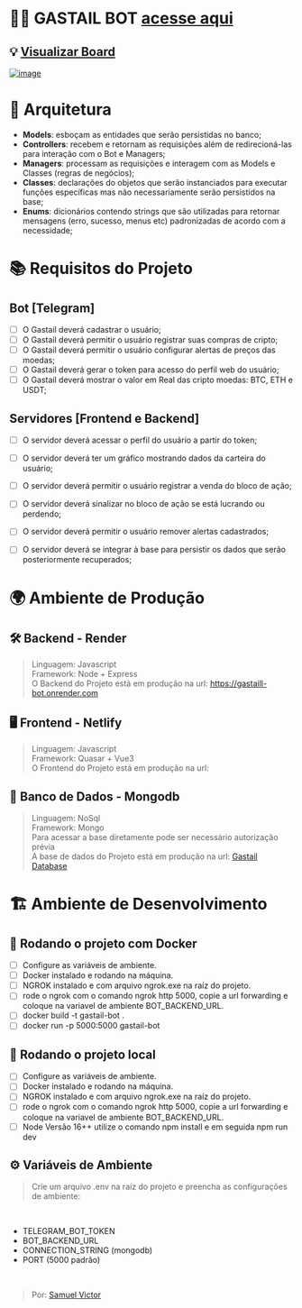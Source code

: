 # 🐦‍🔥 GASTAIL BOT [acesse aqui](https://t.me/GasTail_bot) 

## 💡 [Visualizar Board](https://whimsical.com/gastail-bot-C5Pf2PrrrYgAQMaoXXVUEg)

[![image](https://github.com/user-attachments/assets/9683edc5-1768-4f74-8075-b2329cd2eb8a)](https://samuelvictorol.github.io/portfolio/portfolio)


# 🏯 Arquitetura
- <strong>Models</strong>: esboçam as entidades que serão persistidas no banco;
- <strong>Controllers</strong>: recebem e retornam as requisições além de redirecioná-las para interação com o Bot e Managers;
- <strong>Managers</strong>: processam as requisições e interagem com as Models e Classes (regras de negócios);
- <strong>Classes</strong>: declarações do objetos que serão instanciados para executar funções específicas mas não necessariamente serão persistidos na base;
- <strong>Enums</strong>: dicionários contendo strings que são utilizadas para retornar mensagens (erro, sucesso, menus etc) padronizadas de acordo com a necessidade;

# 📚 Requisitos do Projeto
## Bot [Telegram]
 - [ ] O Gastail deverá cadastrar o usuário;
 - [ ] O Gastail deverá permitir o usuário registrar suas compras de cripto;
 - [ ] O Gastail deverá permitir o usuário configurar alertas de preços das moedas;
 - [ ] O Gastail deverá gerar o token para acesso do perfil web do usuário;
 - [ ] O Gastail deverá mostrar o valor em Real das cripto moedas: BTC, ETH e USDT;

## Servidores [Frontend e Backend]
- [ ] O servidor deverá acessar o perfil do usuário a partir do token;
- [ ] O servidor deverá ter um gráfico mostrando dados da carteira do usuário;
- [ ] O servidor deverá permitir o usuário registrar a venda do bloco de ação;
- [ ] O servidor deverá sinalizar no bloco de ação se está lucrando ou perdendo;
- [ ] O servidor deverá permitir o usuário remover alertas cadastrados;
- [ ] O servidor deverá se integrar à base para persistir os dados que serão posteriormente recuperados;


# 🌍 Ambiente de Produção

## 🛠️ Backend - Render

> Linguagem: Javascript<br>
> Framework: Node + Express<br>
> O Backend do Projeto está em produção na url: https://gastaill-bot.onrender.com<br>

## 🖥️ Frontend - Netlify

> Linguagem: Javascript<br>
> Framework: Quasar + Vue3<br>
> O Frontend do Projeto está em produção na url: <br>

## 🎲 Banco de Dados - Mongodb

> Linguagem: NoSql<br>
> Framework:  Mongo<br>
> Para acessar a base diretamente pode ser necessário autorização prévia<br>
> A base de dados do Projeto está em produção na url: [Gastail Database](https://cloud.mongodb.com/v2/67aa609b61c70d27b71fcc76#/metrics/replicaSet/67aa6181f84ff70f87a7315d/explorer/Projeto-1-db/acaos/find)<br>


# 🏗️ Ambiente de Desenvolvimento
## 🐋 Rodando o projeto com Docker
- [ ] Configure as variáveis de ambiente.
- [ ] Docker instalado e rodando na máquina.
- [ ] NGROK instalado e com arquivo ngrok.exe na raíz do projeto.
- [ ] rode o ngrok com o comando ngrok http 5000, copie a url forwarding e coloque na variavel de ambiente BOT_BACKEND_URL.
- [ ] docker build -t gastail-bot .
- [ ] docker run -p 5000:5000 gastail-bot

## 📍 Rodando o projeto local
- [ ] Configure as variáveis de ambiente.
- [ ] Docker instalado e rodando na máquina.
- [ ] NGROK instalado e com arquivo ngrok.exe na raíz do projeto.
- [ ] rode o ngrok com o comando ngrok http 5000, copie a url forwarding e coloque na variavel de ambiente BOT_BACKEND_URL.
- [ ] Node Versão 16++ utilize o comando npm install e em seguida npm run dev

## ⚙️ Variáveis de Ambiente
 > Crie um arquivo .env na raíz do projeto e preencha as configurações de ambiente:
<br>

 - TELEGRAM_BOT_TOKEN
 - BOT_BACKEND_URL
 - CONNECTION_STRING (mongodb)
 - PORT (5000 padrão)
<br>

> Por: [Samuel Victor](https://samuelvictorol.github.io/portfolio/)<br>

